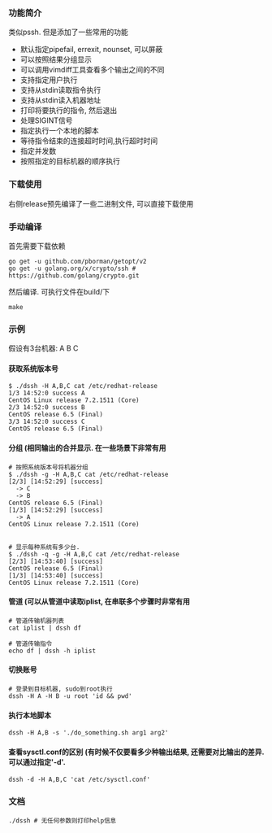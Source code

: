 ### 功能简介

类似pssh. 但是添加了一些常用的功能

- 默认指定pipefail, errexit, nounset, 可以屏蔽
- 可以按照结果分组显示
- 可以调用vimdiff工具查看多个输出之间的不同
- 支持指定用户执行
- 支持从stdin读取指令执行
- 支持从stdin读入机器地址	
- 打印将要执行的指令, 然后退出
- 处理SIGINT信号
- 指定执行一个本地的脚本
- 等待指令结束的连接超时时间,执行超时时间
- 指定并发数
- 按照指定的目标机器的顺序执行

### 下载使用

右侧release预先编译了一些二进制文件, 可以直接下载使用

### 手动编译

首先需要下载依赖
```
go get -u github.com/pborman/getopt/v2
go get -u golang.org/x/crypto/ssh # https://github.com/golang/crypto.git
```

然后编译. 可执行文件在build/下
```
make
```

### 示例
	
假设有3台机器: A B C

#### 获取系统版本号
```
$ ./dssh -H A,B,C cat /etc/redhat-release
1/3 14:52:0 success A
CentOS Linux release 7.2.1511 (Core) 
2/3 14:52:0 success B
CentOS release 6.5 (Final)
3/3 14:52:0 success C
CentOS release 6.5 (Final)
```

#### 分组 (相同输出的合并显示. 在一些场景下非常有用
```
# 按照系统版本号将机器分组
$ ./dssh -g -H A,B,C cat /etc/redhat-release
[2/3] [14:52:29] [success]
  -> C
  -> B
CentOS release 6.5 (Final)
[1/3] [14:52:29] [success]
  -> A
CentOS Linux release 7.2.1511 (Core) 


# 显示每种系统有多少台.
$ ./dssh -q -g -H A,B,C cat /etc/redhat-release
[2/3] [14:53:40] [success]
CentOS release 6.5 (Final)
[1/3] [14:53:40] [success]
CentOS Linux release 7.2.1511 (Core) 
```

#### 管道 (可以从管道中读取iplist, 在串联多个步骤时非常有用
```
# 管道传输机器列表
cat iplist | dssh df

# 管道传输指令
echo df | dssh -h iplist
```
	
#### 切换账号
```
# 登录到目标机器, sudo到root执行
dssh -H A -H B -u root 'id && pwd'
```

#### 执行本地脚本
```
dssh -H A,B -s './do_something.sh arg1 arg2'
```

#### 查看sysctl.conf的区别  (有时候不仅要看多少种输出结果, 还需要对比输出的差异. 可以通过指定'-d'. 
```
dssh -d -H A,B,C 'cat /etc/sysctl.conf'
```

### 文档
```
./dssh # 无任何参数则打印help信息
```

